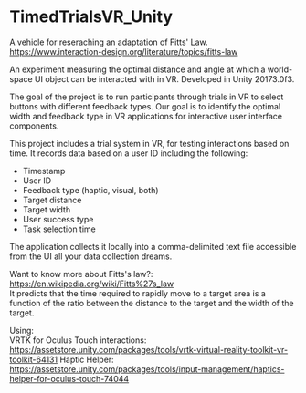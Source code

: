 # TimedTrialsVR_Unity
A vehicle for reseraching an adaptation of Fitts' Law. https://www.interaction-design.org/literature/topics/fitts-law

An experiment measuring the optimal distance and angle at which a world-space UI object can be interacted with in VR.
Developed in Unity 20173.0f3.

The goal of the project is to run participants through trials in VR to select buttons with different feedback types. Our goal is to identify the optimal width and feedback type in VR applications for interactive user interface components.

This project includes a trial system in VR, for testing interactions based on time. It records data based on a user ID including the following:

* Timestamp
* User ID
* Feedback type (haptic, visual, both)
* Target distance
* Target width
* User success type
* Task selection time

The application collects it locally into a comma-delimited text file accessible from the UI all your data collection dreams.

Want to know more about Fitts's law?: https://en.wikipedia.org/wiki/Fitts%27s_law <br>
It predicts that the time required to rapidly move to a target area is a function of the ratio between the distance to the target and the width of the target.

Using:<br>
VRTK for Oculus Touch interactions: https://assetstore.unity.com/packages/tools/vrtk-virtual-reality-toolkit-vr-toolkit-64131
Haptic Helper: https://assetstore.unity.com/packages/tools/input-management/haptics-helper-for-oculus-touch-74044
